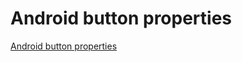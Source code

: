 # Android button properties
[Android button properties](https://aiwithcloud.com/2022/09/19/android_button_properties/)